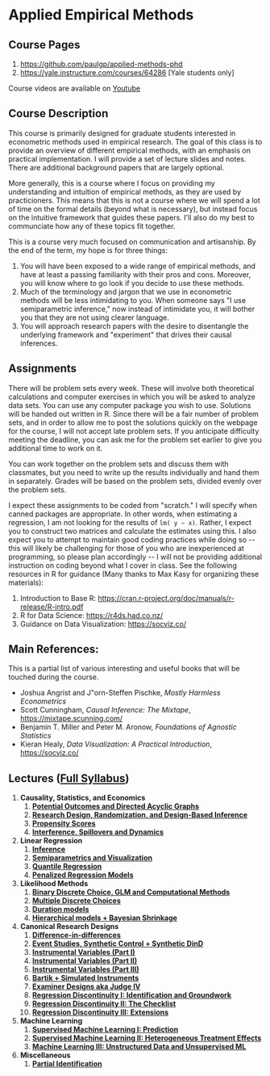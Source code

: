 


# Applied Empirical Methods 
## Course Pages
1. https://github.com/paulgp/applied-methods-phd
2. https://yale.instructure.com/courses/64286 [Yale students only]

Course videos are available on [Youtube](https://www.youtube.com/playlist?list=PLWWcL1M3lLlojLTSVf2gGYQ_9TlPyPbiJ)

## Course Description
This course is primarily designed for graduate students interested in econometric methods used in empirical research. The goal of this class is to provide an overview of different empirical methods, with an emphasis on practical implementation.  I will provide a set of lecture slides and notes. There are additional background papers that are largely optional.

More generally, this is a course where I focus on providing my understanding and intuition of empirical methods, as they are used by practicioners. This means that this is not a course where we will spend a lot of time on the formal details (beyond what is necessary), but instead focus on the intuitive framework that guides these papers. I'll also do my best to communciate how any of these topics fit together.

This is a course very much focused on communication and artisanship. By the end of the term, my hope is for three things:

1. You will have been exposed to a wide range of empirical methods, and have at least a passing familiarity with their pros and cons. Moreover, you will know where to go look if you decide to use these methods. 
2. Much of the terminology and jargon that we use in econometric methods will be less intimidating to you. When someone says "I use semiparametric inference," now instead of intimidate you, it will bother you that they are not using clearer language.
3. You will approach research papers with the desire to disentangle the underlying framework and "experiment" that drives their causal inferences.

## Assignments
There will be problem sets every week. These will involve both theoretical calculations and computer exercises in which you will be asked to analyze data sets. You can use any computer package you wish to use. Solutions will be handed out written in R. Since there will be a fair number of problem sets, and in order to allow me to post the solutions quickly on the webpage for the course, I will not accept late problem sets. If you anticipate difficulty meeting the deadline, you can ask me for the problem set earlier to give you additional time to work on it.

You can work together on the problem sets and discuss them with classmates, but you need to write up the results individually and hand them in separately. Grades will be based on the problem sets, divided evenly over the problem sets.

I expect these assignments to be coded from "scratch." I will specify when canned packages are appropriate. In other words, when estimating a regression, I am not looking for the results of `lm( y ~ x)`. Rather, I expect you to construct two matrices and calculate the estimates using this. I also expect you to attempt to maintain good coding practices while doing so -- this will likely be challenging for those of you who are inexperienced at programming, so please plan accordingly -- I will not be providing additional instruction on coding beyond what I cover in class.  See the following resources in R for guidance (Many thanks to Max Kasy for organizing these materials):

1. Introduction to Base R: https://cran.r-project.org/doc/manuals/r-release/R-intro.pdf
2. R for Data Science: https://r4ds.had.co.nz/
3. Guidance on Data Visualization: https://socviz.co/

## Main References:
This is a partial list of various interesting and useful books that will be touched during the course. 

* Joshua Angrist and J\"orn-Steffen Pischke,  *Mostly Harmless Econometrics*
* Scott Cunningham,  *Causal Inference: The Mixtape*,  https://mixtape.scunning.com/
* Benjamin T. Miller and Peter M. Aronow, *Foundations of Agnostic Statistics*
* Kieran Healy, *Data Visualization: A Practical Introduction*, https://socviz.co/

## Lectures ([Full Syllabus]())

1. **Causality, Statistics, and Economics**
	1. [**Potential Outcomes and Directed Acyclic Graphs**](https://github.com/paulgp/applied-methods-phd/blob/main/lectures/01_po_dags.pdf)
	2. [**Research Design, Randomization, and Design-Based Inference**](https://github.com/paulgp/applied-methods-phd/blob/main/lectures/02_randomization.pdf)
    3. [**Propensity Scores**](https://github.com/paulgp/applied-methods-phd/blob/main/lectures/03_propensity_scores.pdf)
    4.  [**Interference, Spillovers and Dynamics**](https://github.com/paulgp/applied-methods-phd/blob/main/lectures/04_interference_dynamics.pdf)
2. **Linear Regression**
	1. [**Inference**](https://github.com/paulgp/applied-methods-phd/blob/main/lectures/05_regression_1.pdf)
	2. [**Semiparametrics and Visualization**](https://github.com/paulgp/applied-methods-phd/blob/main/lectures/06_regression_2.pdf)
    3. [**Quantile Regression**](https://github.com/paulgp/applied-methods-phd/blob/main/lectures/07_regression_3.pdf)
    4. [**Penalized Regression Models**](https://github.com/paulgp/applied-methods-phd/blob/main/lectures/08_regression_4.pdf)
3. **Likelihood Methods**
   1. [**Binary Discrete Choice, GLM and Computational Methods**](https://github.com/paulgp/applied-methods-phd/blob/main/lectures/09_discrete_choice_1.pdf)
   2. [**Multiple Discrete Choices**](https://github.com/paulgp/applied-methods-phd/blob/main/lectures/10_discrete_choice_2.pdf)
   3. [**Duration models**](https://github.com/paulgp/applied-methods-phd/blob/main/lectures/11_duration_models.pdf)
   4. [**Hierarchical models + Bayesian Shrinkage**](https://github.com/paulgp/applied-methods-phd/blob/main/lectures/12_hierarchical_bayes.pdf)
4. **Canonical Research Designs**
   1. [**Difference-in-differences**](https://github.com/paulgp/applied-methods-phd/blob/main/lectures/13_dind.pdf)
   2. [**Event Studies, Synthetic Control + Synthetic DinD**](https://github.com/paulgp/applied-methods-phd/blob/main/lectures/14_synthetic_dind.pdf)
   3. [**Instrumental Variables (Part I)**](https://github.com/paulgp/applied-methods-phd/blob/main/lectures/15_iv_partI.pdf)
   4. [**Instrumental Variables (Part II)**](https://github.com/paulgp/applied-methods-phd/blob/main/lectures/16_iv_partII.pdf)
   5. [**Instrumental Variables (Part III)**](https://github.com/paulgp/applied-methods-phd/blob/main/lectures/17_iv_partIII.pdf)
   6. [**Bartik + Simulated Instruments**](https://github.com/paulgp/applied-methods-phd/blob/main/lectures/18_bartik_sim_iv.pdf)
   7. [**Examiner Designs aka Judge IV**](https://github.com/paulgp/applied-methods-phd/blob/main/lectures/19_judge_iv.pdf)
   8. [**Regression Discontinuity I: Identification and Groundwork**](https://github.com/paulgp/applied-methods-phd/blob/main/lectures/20_regression_discontinuity_1.pdf)
   9. [**Regression Discontinuity II: The Checklist**](https://github.com/paulgp/applied-methods-phd/blob/main/lectures/21_regression_discontinuity_2.pdf)
   10. [**Regression Discontinuity III: Extensions**](https://github.com/paulgp/applied-methods-phd/blob/main/lectures/22_regression_discontinuity_3.pdf)
5. **Machine Learning**
   1. [**Supervised Machine Learning I: Prediction**](https://github.com/paulgp/applied-methods-phd/blob/main/lectures/23_machine_learning_1.pdf)
   2. [**Supervised Machine Learning II: Heterogeneous Treatment Effects**](https://github.com/paulgp/applied-methods-phd/blob/main/lectures/24_machine_learning_2.pdf)
   3. [**Machine Learning III: Unstructured Data and Unsupervised ML**](https://github.com/paulgp/applied-methods-phd/blob/main/lectures/25_machine_learning_3.pdf) 
6. **Miscellaneous**
   1. [**Partial Identification**](https://github.com/paulgp/applied-methods-phd/blob/main/lectures/26_partial_identification.pdf)

